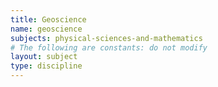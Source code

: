```yaml
---
title: Geoscience
name: geoscience
subjects: physical-sciences-and-mathematics
# The following are constants: do not modify
layout: subject
type: discipline
---
```

